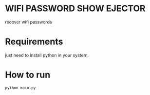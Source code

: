 # WIFI PASSWORD SHOW EJECTOR

recover wifi passwords
# Requirements
just need to install python in your system.

# How to run
`python main.py`
